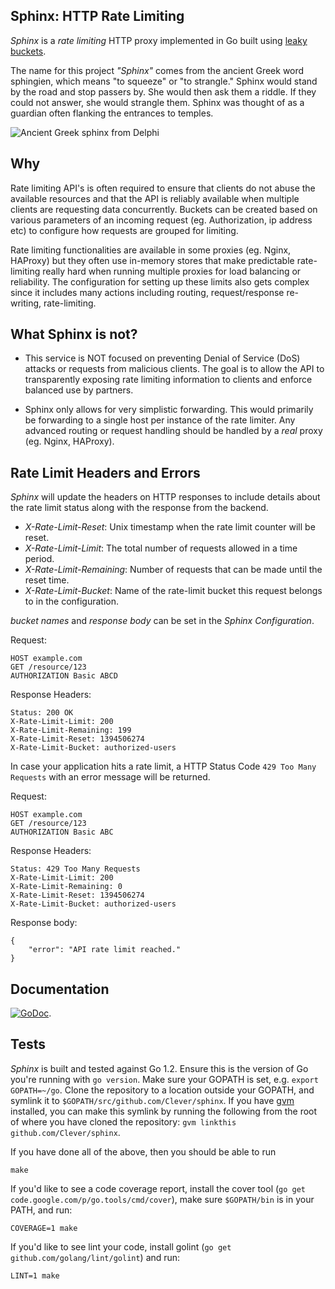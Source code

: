## Sphinx: HTTP Rate Limiting

_Sphinx_ is a _rate limiting_ HTTP proxy implemented in Go built using 
[leaky buckets](https://github.com/Clever/leakybucket).

The name for this project _"Sphinx"_ comes from the ancient Greek word sphingien, which means "to squeeze" or "to strangle." 
Sphinx would stand by the road and stop passers by. She would then ask them a riddle. If they could not answer, 
she would strangle them. Sphinx was thought of as a guardian often flanking the entrances to temples.

![Ancient Greek sphinx from Delphi](https://upload.wikimedia.org/wikipedia/commons/thumb/2/20/028MAD_Sphinx.jpg/173px-028MAD_Sphinx.jpg)

## Why

Rate limiting API's is often required to ensure that clients do not abuse the available resources
and that the API is reliably available when multiple clients are requesting data concurrently. Buckets
can be created based on various parameters of an incoming request (eg. Authorization, ip address etc) to
configure how requests are grouped for limiting.

Rate limiting functionalities are available in some proxies (eg. Nginx, HAProxy) but they often use in-memory
stores that make predictable rate-limiting really hard when running multiple proxies for load balancing 
or reliability.  The configuration for setting up these limits also gets complex since it includes 
many actions including routing, request/response re-writing, rate-limiting.

## What Sphinx is not?

* This service is NOT focused on preventing Denial of Service (DoS)
attacks or requests from malicious clients. The goal is to allow the API to
transparently exposing rate limiting information to clients and enforce
balanced use by partners.

* Sphinx only allows for very simplistic forwarding. This would
primarily be forwarding to a single host per instance of the rate limiter. Any
advanced routing or request handling should be handled by a _real_ proxy (eg.
Nginx, HAProxy).


## Rate Limit Headers and Errors

_Sphinx_ will update the headers on HTTP responses to include details
about the rate limit status along with the response from the backend.

 - _X-Rate-Limit-Reset_: Unix timestamp when the rate limit counter will be reset.
 - _X-Rate-Limit-Limit_: The total number of requests allowed in a time period. 
 - _X-Rate-Limit-Remaining_: Number of requests that can be made until the reset time.
 - _X-Rate-Limit-Bucket_: Name of the rate-limit bucket this request belongs to in the configuration.

_bucket names_ and _response body_ can be set in the _Sphinx Configuration_.

Request:

    HOST example.com
    GET /resource/123
    AUTHORIZATION Basic ABCD

Response Headers:

    Status: 200 OK
    X-Rate-Limit-Limit: 200
    X-Rate-Limit-Remaining: 199
    X-Rate-Limit-Reset: 1394506274
    X-Rate-Limit-Bucket: authorized-users

In case your application hits a rate limit, a HTTP Status Code `429 Too Many
Requests` with an error message will be returned.

Request:

    HOST example.com
    GET /resource/123
    AUTHORIZATION Basic ABC

Response Headers:

    Status: 429 Too Many Requests
    X-Rate-Limit-Limit: 200
    X-Rate-Limit-Remaining: 0
    X-Rate-Limit-Reset: 1394506274
    X-Rate-Limit-Bucket: authorized-users

Response body:

    {
        "error": "API rate limit reached."
    }

## Documentation

[![GoDoc](https://godoc.org/github.com/Clever/leakybucket?status.png)](https://godoc.org/github.com/Clever/leakybucket).

## Tests

_Sphinx_ is built and tested against Go 1.2.
Ensure this is the version of Go you're running with `go version`.
Make sure your GOPATH is set, e.g. `export GOPATH=~/go`.
Clone the repository to a location outside your GOPATH, and symlink it to 
`$GOPATH/src/github.com/Clever/sphinx`.
If you have [gvm](https://github.com/moovweb/gvm) installed, you can 
make this symlink by running the following from the root of where you 
have cloned the repository: `gvm linkthis github.com/Clever/sphinx`.

If you have done all of the above, then you should be able to run

```
make
```

If you'd like to see a code coverage report, install the cover tool 
(`go get code.google.com/p/go.tools/cmd/cover`), make sure `$GOPATH/bin` 
is in your PATH, and run:

```
COVERAGE=1 make
```

If you'd like to see lint your code, install golint (`go get github.com/golang/lint/golint`) and run:

```
LINT=1 make
```
